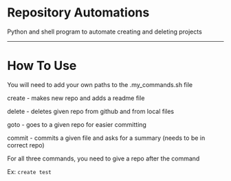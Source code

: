 # Repository Automations
Python and shell program to automate creating and deleting projects

- - -

# How To Use
You will need to add your own paths to the .my_commands.sh file

create    - makes new repo and adds a readme file

delete    - deletes given repo from github and from local files

goto      - goes to a given repo for easier committing

commit    - commits a given file and asks for a summary (needs to be in correct repo)

For all three commands, you need to give a repo after the command

Ex: `create test`